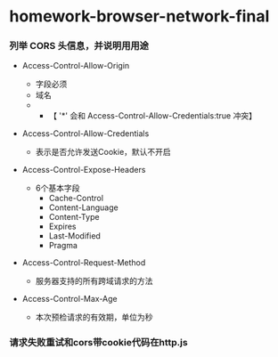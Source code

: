 # homework-browser-network-final
### 列举 CORS 头信息，并说明⽤用途
+ Access-Control-Allow-Origin
  - 字段必须
  - 域名
  - * 【 '*' 会和 Access-Control-Allow-Credentials:true 冲突】
+ Access-Control-Allow-Credentials
  - 表示是否允许发送Cookie，默认不开启
+ Access-Control-Expose-Headers
  - 6个基本字段
    + Cache-Control
    + Content-Language
    + Content-Type
    + Expires
    + Last-Modified
    + Pragma

+ Access-Control-Request-Method
  - 服务器支持的所有跨域请求的方法
+ Access-Control-Max-Age
  - 本次预检请求的有效期，单位为秒
### 请求失败重试和cors带cookie代码在http.js